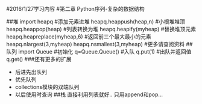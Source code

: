 #2016/1/27学习内容 
#第二章 Python序列-复杂的数据结构

##堆
	import heapq
	#添加元素进堆
	heapq.heappush(heap,n)
	#小根堆堆顶
	heapq.heappop(heap)
	#列表转换为堆
	heapq.heapify(myheap)
	#替换堆顶元素
	heapq.heapreplace(myheap,6)
	#返回前三个最大最小的元素
	heapq.nlargest(3,myheap)
	heapq.nsmallest(3,myheap)
	#更多请查阅资料
##队列
	import Queue
	#初始化
	q=Queue.Queue()	
	#入队	
	q.put(1)
	#出队并返回值
	q.get()
###还有更多的扩展
- 后进先出队列
- 优先队列
- collections模块的双端队列
- 以后使用时查询
##栈
	直接利用列表就好..
	只用append和pop...